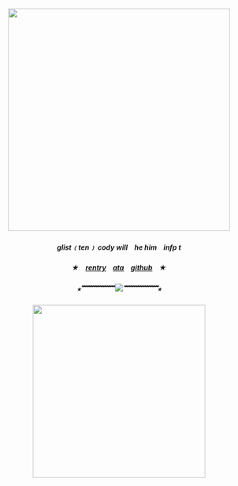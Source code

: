   ##### <p align="center"> <img src="https://i.ibb.co/gyw9Dkm/tumblr-71e251f969a2508e8a8fd98d131792fc-a152cdf6-640-1.gif" width="450" />
  ##### <p align="center"> glist﹙ten﹚ cody will ⠀he him ⠀infp t
  ##### <p align="center"> ★ ⠀[rentry](https://rentry.co/infact) ⠀[ata](https://bouncinonmywood.atabook.org/) ⠀[github](https://github.com/onewheatmark) ⠀★
  ##### <p align="center"> ⭑﹌﹌﹌﹌﹌![](https://komarev.com/ghpvc/?username=lobocorp&color=a4a1d8&style=plastic&label=profile+views)﹌﹌﹌﹌﹌⭑
  ##### <p align="center"> <img src="https://i.ibb.co/fQYY6t1/edc6717b04938a7e1dcc962014d8634f5bba1ae7.png" width="350" />
